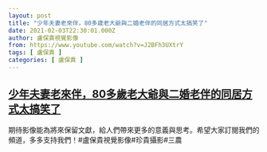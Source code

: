 ```yaml
---
layout: post
title: "少年夫妻老來伴，80多歲老大爺與二婚老伴的同居方式太搞笑了"
date: 2021-02-03T22:30:01.000Z
author: 盧保貴視覺影像
from: https://www.youtube.com/watch?v=J2BFh3UXtrY
tags: [ 盧保貴 ]
categories: [ 盧保貴 ]
---
```

<!--1612391401000-->
[少年夫妻老來伴，80多歲老大爺與二婚老伴的同居方式太搞笑了](https://www.youtube.com/watch?v=J2BFh3UXtrY)
------

<div>
期待影像能為將來保留文獻，給人們帶來更多的意義與思考。希望大家訂閱我們的頻道，多多支持我們！#盧保貴視覺影像#珍貴攝影#三農
</div>
